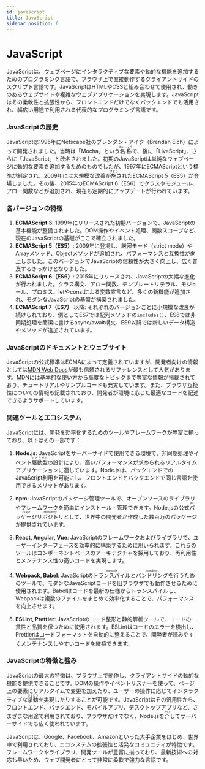 ```yaml
---
id: javascript
title: JavaScript
sidebar_position: 6
---
```


# JavaScript

JavaScriptは、ウェブページにインタラクティブな要素や動的な機能を追加するためのプログラミング言語で、ブラウザ上で直接動作するクライアントサイドのスクリプト言語です。JavaScriptはHTMLやCSSと組み合わせて使用され、動きのあるウェブサイトや複雑なウェブアプリケーションを実現します。JavaScriptはその柔軟性と拡張性から、フロントエンドだけでなくバックエンドでも活用され、幅広い用途で利用される代表的なプログラミング言語です。

### JavaScriptの歴史
JavaScriptは1995年にNetscape社のブレンダン・アイク（Brendan Eich）によって開発されました。当時は「Mocha」という<ruby>名称<rt>めいしょう</rt></ruby>で、後に「LiveScript」、さらに「JavaScript」と改名されました。初期のJavaScriptは単純なウェブページに動的な要素を追加するためのものでしたが、1997年にECMAScriptという標準が制定され、2009年には大規模な改善が<ruby>施<rt>ほどこ</rt></ruby>されたECMAScript 5（ES5）が登場しました。その後、2015年のECMAScript 6（ES6）でクラスやモジュール、アロー関数などが追加され、現在も定期的にアップデートが行われています。

### 各バージョンの特徴
1. **ECMAScript 3**: 1999年にリリースされた初期バージョンで、JavaScriptの基本機能が整備されました。DOM操作やイベント処理、関数スコープなど、現在のJavaScriptの基礎がここで確立されました。
2. **ECMAScript 5（ES5）**: 2009年に登場し、厳密モード（strict mode）やArrayメソッド、Objectメソッドが追加され、パフォーマンスと互換性が向上しました。このバージョンでJavaScriptの信頼性が大きく向上し、広く普及するきっかけとなりました。
3. **ECMAScript 6（ES6）**: 2015年にリリースされ、JavaScriptの大幅な進化が行われました。クラス構文、アロー関数、テンプレートリテラル、モジュール、プロミス、letやconstによる変数宣言など、多くの新機能が追加され、モダンなJavaScriptの基盤が構築されました。
4. **ECMAScript 7（ES7）** 以降: それぞれのバージョンごとに小規模な改良が続けられており、例としてES7では配列メソッドの`includes()`、ES8では非同期処理を簡潔に書けるasync/await構文、ES9以降では新しいデータ構造やメソッドが追加されています。

### JavaScriptのドキュメントとウェブサイト
JavaScriptの公式標準はECMAによって定義されていますが、開発者向けの情報としては[MDN Web Docs](https://developer.mozilla.org/ja/docs/Web/JavaScript)が最も信頼されるリファレンスとして人気があります。MDNには基本的な使い方から高度なトピックまで豊富な情報が掲載されており、チュートリアルやサンプルコードも充実しています。また、ブラウザ互換性についての情報も記載されており、開発者が環境に応じた最適なコードを記述できるようサポートしています。

### 関連ツールとエコシステム
JavaScriptには、開発を効率化するためのツールやフレームワークが豊富に揃っており、以下はその一部です：

1. **Node.js**: JavaScriptをサーバーサイドで使用できる環境で、非同期処理やイベント<ruby>駆動型<rt>くどうがた</rt></ruby>の設計により、高いパフォーマンスが求められるリアルタイムアプリケーションに適しています。Node.jsは、バックエンドでのJavaScript利用を可能にし、フロントエンドとバックエンドで同じ言語を使用できるメリットがあります。

2. **npm**: JavaScriptのパッケージ管理ツールで、オープンソースのライブラリやフレームワークを簡単にインストール・管理できます。Node.jsの公式<ruby>パッケージ<rt>package</rt></ruby><ruby>リポジトリ<rt>repository</rt></ruby>として、世界中の開発者が作成した数百万のパッケージが提供されています。

3. **React, Angular, Vue**: JavaScriptのフレームワークおよびライブラリで、ユーザーインターフェースを効率的に構築するために用いられます。これらのツールはコンポーネントベースのアーキテクチャを採用しており、再利用性とメンテナンス性の高いコードを実現します。

4. **Webpack, Babel**: JavaScriptの<ruby>トランスパイル<rt>transpile</rt></ruby>と<ruby>バンドリング<rt>bundling</rt></ruby>を行うためのツールで、モダンなJavaScriptコードを旧ブラウザでも動作させるために使用されます。Babelはコードを最新の仕様からトランスパイルし、Webpackは複数のファイルをまとめて効率化することで、パフォーマンスを向上させます。

5. **ESLint, Prettier**: JavaScriptのコード整形と静的解析ツールで、コードの一貫性と品質を保つために使用されます。ESLintはコードのエラーを検出し、Prettierはコードフォーマットを自動的に整えることで、開発者が読みやすく<ruby>メンテナンス<rt>maintenance</rt></ruby>しやすいコードを維持できます。

### JavaScriptの特徴と強み
JavaScriptの最大の特徴は、ブラウザ上で動作し、クライアントサイドの動的な機能を提供できることです。DOMの操作やイベントリスナーを使って、ページ上の要素にリアルタイムで変更を加えたり、ユーザーの操作に応じてインタラクティブな<ruby>挙動<rt>きょどう</rt></ruby>を実現したりすることが可能です。JavaScriptはその汎用性から、フロントエンド、バックエンド、モバイルアプリ、デスクトップアプリなど、さまざまな用途で利用されており、ブラウザだけでなく、Node.jsを<ruby>介<rt>かい</rt></ruby>してサーバーサイドでも広く使われています。

JavaScriptは、Google、Facebook、Amazonといった大手企業をはじめ、世界中で利用されており、エコシステムの拡張性と活発なコミュニティが特徴です。フレームワークやライブラリ、開発ツールが豊富に揃っており、最新技術への対応も早いため、ウェブ開発者にとって非常に柔軟で強力な言語です。
